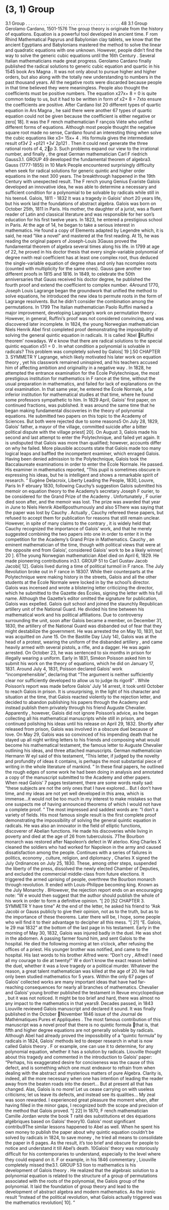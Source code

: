 # (3, 1) Group

3.1 Group . . . . . . . . . . . . . . . . . . . . . . . . . . . . . . . . . . . . . . 48
3.1 Group
Gerolamo Cardano, 1501-1576
The group theory is originate from the history of equations. Equation is a powerful
tool developed in ancient time. F rom Rhind Mathematical Papyrus and Babylonian clay
tablets, we know that the ancient Egyptians and Babylonians mastered the method to
solve the linear and quadratic equations with one unknown. However, people didn’t find
the way to solve the generic cubic equations until the 16th Century . Several Italian mathematicians made great progress. Gerolamo Cardano finally published the radical solutions
to generic cubic equation and quartic in his 1545 book Ars Magna . It was not only about
to pursue higher and higher orders, but also along with the totally new understanding to
numbers in the past thousand years. All the negative roots were discarded because people
in that time believed they were meaningless. People also thought the coeﬀicients must be
positive numbers. The equation x2 7x+ 8 = 0 is quite common today to us, but it had
to be written in form of x2+ 8 = 7xto ensure the coeﬀicients are positive. After Cardano
list 20 different types of quartic equation in Ars Magna , he said there were another 67
types of quartic equation could not be given because the coeﬀicient is either negative or
zero[ 18]. It was the F rench mathematician F rançois Viète who unified different forms
of equations. Although most people thought the negative square root made no sense,
Cardano found an interesting thing when solve the cubic equations like x3= 15x+ 4 .
His formula gives the intermediate result of3√
2 +p 121 +3√
2 p 121 . Then it could
next generate the three rational roots of 4,  2p
3. Such problems expand our view to
the irrational number, and finally , the great German mathematician Carl F riedrich Gauss3.1. GROUP 49
developed the fundamental theorem of algebra3.
Gauss (1777-1855) in 10 Mark
People encountered surprisingly diﬀiculty when seek for radical solutions for generic
quintic and higher order equations in the next 300 years. The breakthrough happened
in the 19th Century with unexpected result. The F rench young Genius Évariste Galois
developed an innovative idea, he was able to determine a necessary and suﬀicient condition
for a polynomial to be solvable by radicals while still in his teens4.
Galois, 1811 - 1832
It was a tragedy in Galois’ short 20 years life, but his work laid the foundations of abstract algebra. Galois was born on October 25th, 1811 in Paris. His mother, the daughter
of a jurist, was a fluent reader of Latin and classical literature and was responsible for
her son’s education for his first twelve years. In 1823, he entered a prestigious school in
Paris. At the age of 14, he began to take a serious interest in mathematics. He found
a copy of Elements adapted by Legendre which, it is said, he read ”like a novel” and
mastered at the first reading. At 15, he was reading the original papers of Joseph-Louis
3Gauss proved the fundamental theorem of algebra several times along his life. in 1799 at age of 22, he
proved in his doctor thesis that every single-variable polynomial of degree nwith real coeﬀicient has at
least one complex root, thus deduced the single-variable equation of degree nhas and only has ncomplex
roots (counted with multiplicity for the same ones). Gauss gave another two different proofs in 1815 and
1816. In 1849, to celebrate the 50th anniversaries that Gauss received his doctor degree, he published
the fourth proof and extend the coeﬀicient to complex number.
4Around 1770, Joseph Louis Lagrange began the groundwork that unified the method to solve equations, he introduced the new idea to permute roots in the form of Lagrange resolvents. But he didn’t
consider the combination among the permutations. In 1799 The Italian mathematician Paolo Ruﬀini
marked a major improvement, developing Lagrange’s work on permutation theory . However, in general,
Ruﬀini’s proof was not considered convincing, and was discovered later incomplete. In 1824, the young
Norwegian mathematician Niels Henrik Abel first completed proof demonstrating the impossibility of
solving the general quintic equation in radicals. It is called ‘Abel ⚶Ruﬀini theorem’ nowadays. W e know
that there are radical solutions to the special quintic equation x5 1 = 0 . In what condition a polynomial
is solvable in radicals? This problem was completely solved by Galois[ 19 ].50 CHAPTER 3. SYMMETR Y
Lagrange, which likely motivated his later work on equation theory , yet his classwork
remained uninspired, and his teachers accused him of affecting ambition and originality
in a negative way .
In 1828, he attempted the entrance examination for the École Polytechnique, the
most prestigious institution for mathematics in F rance at the time, without the usual
preparation in mathematics, and failed for lack of explanations on the oral examination.
In that same year, he entered the École Normale, a far inferior institution for mathematical
studies at that time, where he found some professors sympathetic to him.
In 1829 April, Galois’ first paper, on continued fractions, was published. It was around
the same time that he began making fundamental discoveries in the theory of polynomial
equations. He submitted two papers on this topic to the Academy of Sciences. But both
were rejected due to some reasons5
On July 28, 1829, Galois’ father, a mayor of the village, committed suicide after a bitter
political dispute with the village priest[ 20]. On August 3, Galois made his second and last
attempt to enter the Polytechnique, and failed yet again. It is undisputed that Galois was
more than qualified; however, accounts differ on why he failed. More plausible accounts
state that Galois made too many logical leaps and baffled the incompetent examiner,
which enraged Galois. Having been denied admission to the Polytechnique, Galois took
the Baccalaureate examinations in order to enter the École Normale. He passed. His
examiner in mathematics reported, “This pupil is sometimes obscure in expressing his
ideas, but he is intelligent and shows a remarkable spirit of research. ”
Eugène Delacroix, Liberty Leading the People, 1830, Louvre, Paris
In F ebruary 1830, following Cauchy’s suggestion Galois submitted his memoir on equation theory to the Academy’s secretary Joseph F ourier, to be considered for the Grand
Prize of the Academy . Unfortunately , F ourier died soon after, and the memoir was lost.
The prize was awarded that year in June to Niels Henrik Abel6posthumously and also
5There was saying that the paper was lost by Cauchy . Actually , Cauchy refereed these papers, but
refused to accept them for publication for reasons that still remain unclear. However, in spite of many
claims to the contrary , it is widely held that Cauchy recognized the importance of Galois’ work, and
that he merely suggested combining the two papers into one in order to enter it in the competition for
the Academy’s Grand Prize in Mathematics. Cauchy , an eminent mathematician of the time, though
with political views that were at the opposite end from Galois’, considered Galois’ work to be a likely
winner[ 20 ].
6The young Norwegian mathematician Abel died on April 6, 1829. He made pioneering contributions in3.1. GROUP 51
to Carl Gustav Jacob Jacobi[ 12].
Galois lived during a time of political turmoil in F rance. The July Revolution broke
out in F rance in 18307. While their counterparts at the Polytechnique were making
history in the streets, Galois and all the other students at the École Normale were locked
in by the school’s director. Galois was incensed and wrote a blistering letter criticizing
the director, which he submitted to the Gazette des Écoles, signing the letter with his
full name. Although the Gazette’s editor omitted the signature for publication, Galois
was expelled.
Galois quit school and joined the staunchly Republican artillery unit of the National
Guard. He divided his time between his mathematical work and his political aﬀiliations.
Due to controversy surrounding the unit, soon after Galois became a member, on December 31, 1830, the artillery of the National Guard was disbanded out of fear that they might
destabilize the government. He was arrested the on May 10, 1831, but was acquitted on
June 15. On the Bastille Day (July 14), Galois was at the head of a protest, wearing the
uniform of the disbanded artillery , and came heavily armed with several pistols, a rifle,
and a dagger. He was again arrested. On October 23, he was sentenced to six months in
prison for illegally wearing a uniform. Early in 1831, Siméon Poisson asked him to submit
his work on the theory of equations, which he did on January 17, 1831. Around July 4,
1831, Poisson declared Galois’ work “incomprehensible”, declaring that “The argument is
neither suﬀiciently clear nor suﬀiciently developed to allow us to judge its rigor8” . While
Poisson’s report was made before Galois’ July 14 arrest, it took until October to reach
Galois in prison. It is unsurprising, in the light of his character and situation at the time,
that Galois reacted violently to the rejection letter, and decided to abandon publishing
his papers through the Academy and instead publish them privately through his friend
Auguste Chevalier. Apparently , however, Galois did not ignore Poisson’s advice, as he
began collecting all his mathematical manuscripts while still in prison, and continued
polishing his ideas until his release on April 29, 1832.
Shortly after released from prison, Galois was involved in a obscure duel because of
love. On May 29, Galois was so convinced of his impending death that he stayed up all
night writing letters to his friends and composing what would become his mathematical
testament, the famous letter to Auguste Chevalier outlining his ideas, and three attached
manuscripts. German mathematician Hermann W eyl said of this testament, “This letter,
if judged by the novelty and profundity of ideas it contains, is perhaps the most substantial
piece of writing in the whole literature of mankind. ” In these final papers, he outlined
the rough edges of some work he had been doing in analysis and annotated a copy of the
manuscript submitted to the Academy and other papers.
When read Galois’ 7 pages testament, there are some words really sad: “these subjects
are not the only ones that I have explored... But I don’t have time, and my ideas are
not yet well developed in this area, which is immense...it would not be too much in my
interest to make mistakes so that one suspects me of having announced theorems of which
I would not have a complete proof. ” The most impressed and saddest words are: “I don’t
a variety of fields. His most famous single result is the first complete proof demonstrating the impossibility
of solving the general quintic equation in radicals. He was also an innovator in the field of elliptic functions,
discoverer of Abelian functions. He made his discoveries while living in poverty and died at the age of 26
from tuberculosis.
7The Bourbon monarch was restored after Napoleon’s defect in W aterloo. King Charles X cleaned
the soldiers who had worked for Napoleon in the army and caused dissatisfaction among the people.
Continues with a series of failures in politics, economy , culture, religion, and diplomacy , Charles X signed
the July Ordinances on July 25, 1830. These, among other steps, suspended the liberty of the press,
dissolved the newly elected Chamber of Deputies, and excluded the commercial middle-class from future
elections. It triggered the armed uprising of people, overthrew the Bourbon monarch through revolution.
It ended with Louis-Philippe becoming king. Known as the July Monarchy .
8However, the rejection report ends on an encouraging note: “W e would then suggest that the author
should publish the whole of his work in order to form a definitive opinion. ”[ 20 ]52 CHAPTER 3. SYMMETR Y
have time” At the end of the letter, he asked his friend to “Ask Jacobi or Gauss publicly
to give their opinion, not as to the truth, but as to the importance of these theorems.
Later there will be, I hope, some people who will find it to their advantage to decipher
all this mess. ”[ 21]
“E. Galois, le 29 mai 1832” at the bottom of the last page in his testament.
Early in the morning of May 30, 1832, Galois was injured badly in the duel. He was
shot in the abdomen. A passing farmer found him, and sent Galois to the hospital. He
died the following morning at ten o’clock, after refusing the oﬀices of a priest. His younger
brother was notified, and came to the hospital. His last words to his brother Alfred were:
“Don’t cry , Alfred! I need all my courage to die at twenty!” W e don’t know the exact
reason behind the duel, whether it was a love tragedy or a political murder. Whatever
the reason, a great talent mathematician was killed at the age of 20. He had only been
studied mathematics for 5 years. Within the only 67 pages of Galois’ collected works are
many important ideas that have had far-reaching consequences for nearly all branches of
mathematics.
Chevalier and Galois’ young brother published the testament in Revue encyclopedique ,
but it was not noticed. It might be too brief and hard, there was almost no any impact
to the mathematics in that years9. Decades passed, in 1843 Liouville reviewed Galois
manuscript and declared it sound. It was finally published in the October ⚶November
1846 issue of the Journal de Mathématiques Pures et Appliquées . The most famous
contribution of this manuscript was a novel proof that there is no quintic formula ⚶that
is, that fifth and higher degree equations are not generally solvable by radicals. Although
Abel had already proved the impossibility of a ”quintic formula” by radicals in 1824,
Galois’ methods led to deeper research in what is now called Galois theory . F or example,
one can use it to determine, for any polynomial equation, whether it has a solution by
radicals. Liouville thought about this tragedy and commented in the introduction to
Galois’ paper: “Perhaps, his exaggerated desire for conciseness was the cause of this
defect, and is something which one must endeavor to refrain from when dealing with
the abstract and mysterious matters of pure Algebra. Clarity is, indeed, all the more
necessary when one has intention of leading the reader away from the beaten roads into
the desert... But at present all that has changed. Alas, Galois is no more! Let us cease
carrying on with useless criticisms; let us leave its defects, and instead see its qualities...
My zeal was soon rewarded. I experienced great pleasure the moment when, after having
filled in the minor gaps, I recognized both the scope and precision of the method that
Galois proved. ”[ 22]
In 1870, F rench mathematician Camille Jordan wrote the book T raité des substitutions
et des équations algébriques based on Galois’ theory10. Galois’ most significant contribu9The similar lessons happened to Abel as well. When he spent his own money to publish the paper
about why quintic equation couldn’t be solved by radicals in 1824, to save money , he tried all means
to consolidate the paper in 6 pages. As the result, it’s too brief and obscure for people to notice and
understand it till Abel’s death.
10Galois’ theory was notoriously diﬀicult for his contemporaries to understand, especially to the level
where they could expand on it. F or example, in his 1846 commentary , Liouville completely missed the3.1. GROUP 53
tion to mathematics is his development of Galois theory . He realized that the algebraic
solution to a polynomial equation is related to the structure of a group of permutations
associated with the roots of the polynomial, the Galois group of the polynomial. It laid
the foundation of group theory and lead to the development of abstract algebra and modern mathematics. As the ironic result “Instead of the political revolution, what Galois
actually triggered was the mathematics revolution[ 10]. ”
